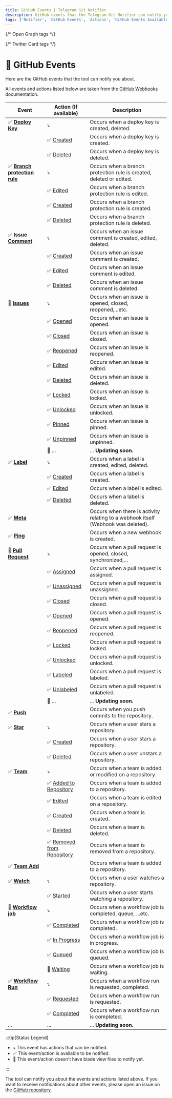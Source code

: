 ```yaml
---
title: GitHub Events | Telegram Git Notifier
description: GitHub events that the Telegram Git Notifier can notify you about. Get the list of all GitHub events available in the bot. Events and actions are listed here.
tags: ['Notifier', 'GitHub Events', 'Actions', 'GitHub Events Available', 'Events', 'GitHub Actions', 'List of GitHub Events', 'Prologue']
---
```


<head>
  <meta name="robots" content="index,follow" />
  <meta name="author" content="CSlant" />
  <link rel="canonical" data-rh="true" href="/telegram-git-notifier/prologue/event-availability/github" />
  
  {/* Open Graph tags */}
  <meta property="og:title" content="GitHub Events | Telegram Git Notifier" />
  <meta property="og:description" content="GitHub events that the Telegram Git Notifier can notify you about. Get the list of all GitHub events available in the bot. Events and actions are listed here." />
  <meta property="og:type" content="article" />
  <meta property="og:url" content="https://docs.cslant.com/telegram-git-notifier/prologue/event-availability/github" />
  
  {/* Twitter Card tags */}
  <meta name="twitter:card" content="summary" />
  <meta name="twitter:title" content="GitHub Events | Telegram Git Notifier" />
  <meta name="twitter:description" content="GitHub events that the Telegram Git Notifier can notify you about. Get the list of all GitHub events available in the bot. Events and actions are listed here." />
</head>

# 🐙 GitHub Events

Here are the GitHub events that the tool can notify you about.

All events and actions listed below are taken from the [GitHub Webhooks](https://docs.github.com/en/webhooks/webhook-events-and-payloads) documentation.

| Event                                                                                                                                   | Action (If available)                                                                                                                                 | Description                                                                       |
|-----------------------------------------------------------------------------------------------------------------------------------------|-------------------------------------------------------------------------------------------------------------------------------------------------------|-----------------------------------------------------------------------------------|
| :white_check_mark: **[Deploy Key](https://docs.github.com/en/webhooks/webhook-events-and-payloads#deploy_key)**                         | :arrow_heading_down:                                                                                                                                  | Occurs when a deploy key is created, deleted.                                     |
|                                                                                                                                         | :white_check_mark: [Created](https://docs.github.com/en/webhooks/webhook-events-and-payloads?actionType=created#deploy_key)                           | Occurs when a deploy key is created.                                              |
|                                                                                                                                         | :white_check_mark: [Deleted](https://docs.github.com/en/webhooks/webhook-events-and-payloads?actionType=deleted#deploy_key)                           | Occurs when a deploy key is deleted.                                              |
| :white_check_mark: **[Branch protection rule](https://docs.github.com/en/webhooks/webhook-events-and-payloads#branch_protection_rule)** | :arrow_heading_down:                                                                                                                                  | Occurs when a branch protection rule is created, deleted or edited.               |
|                                                                                                                                         | :white_check_mark: [Edited](https://docs.github.com/en/webhooks/webhook-events-and-payloads?actionType=edited#branch_protection_rule)                 | Occurs when a branch protection rule is edited.                                   |
|                                                                                                                                         | :white_check_mark: [Created](https://docs.github.com/en/webhooks/webhook-events-and-payloads?actionType=created#branch_protection_rule)               | Occurs when a branch protection rule is created.                                  |
|                                                                                                                                         | :white_check_mark: [Deleted](https://docs.github.com/en/webhooks/webhook-events-and-payloads?actionType=deleted#branch_protection_rule)               | Occurs when a branch protection rule is deleted.                                  |
| :white_check_mark: **[Issue Comment](https://docs.github.com/en/webhooks/webhook-events-and-payloads#issue_comment)**                   | :arrow_heading_down:                                                                                                                                  | Occurs when an issue comment is created, edited, deleted.                         |
|                                                                                                                                         | :white_check_mark: [Created](https://docs.github.com/en/webhooks/webhook-events-and-payloads?actionType=created#issue_comment)                        | Occurs when an issue comment is created.                                          |
|                                                                                                                                         | :white_check_mark: [Edited](https://docs.github.com/en/webhooks/webhook-events-and-payloads?actionType=edited#issue_comment)                          | Occurs when an issue comment is edited.                                           |
|                                                                                                                                         | :white_check_mark: [Deleted](https://docs.github.com/en/webhooks/webhook-events-and-payloads?actionType=deleted#issue_comment)                        | Occurs when an issue comment is deleted.                                          |
| :white_square_button: **[Issues](https://docs.github.com/en/webhooks/webhook-events-and-payloads#issues)**                              | :arrow_heading_down:                                                                                                                                  | Occurs when an issue is opened, closed, reopened,...etc.                          |
|                                                                                                                                         | :white_check_mark: [Opened](https://docs.github.com/en/webhooks/webhook-events-and-payloads?actionType=opened#issues)                                 | Occurs when an issue is opened.                                                   |
|                                                                                                                                         | :white_check_mark: [Closed](https://docs.github.com/en/webhooks/webhook-events-and-payloads?actionType=closed#issues)                                 | Occurs when an issue is closed.                                                   |
|                                                                                                                                         | :white_check_mark: [Reopened](https://docs.github.com/en/webhooks/webhook-events-and-payloads?actionType=reopened#issues)                             | Occurs when an issue is reopened.                                                 |
|                                                                                                                                         | :white_check_mark: [Edited](https://docs.github.com/en/webhooks/webhook-events-and-payloads?actionType=edited#issues)                                 | Occurs when an issue is edited.                                                   | 
|                                                                                                                                         | :white_check_mark: [Deleted](https://docs.github.com/en/webhooks/webhook-events-and-payloads?actionType=deleted#issues)                               | Occurs when an issue is deleted.                                                  |
|                                                                                                                                         | :white_check_mark: [Locked](https://docs.github.com/en/webhooks/webhook-events-and-payloads?actionType=locked#issues)                                 | Occurs when an issue is locked.                                                   |
|                                                                                                                                         | :white_check_mark: [Unlocked](https://docs.github.com/en/webhooks/webhook-events-and-payloads?actionType=unlocked#issues)                             | Occurs when an issue is unlocked.                                                 |
|                                                                                                                                         | :white_check_mark: [Pinned](https://docs.github.com/en/webhooks/webhook-events-and-payloads?actionType=pinned#issues)                                 | Occurs when an issue is pinned.                                                   |
|                                                                                                                                         | :white_check_mark: [Unpinned](https://docs.github.com/en/webhooks/webhook-events-and-payloads?actionType=unpinned#issues)                             | Occurs when an issue is unpinned.                                                 |
|                                                                                                                                         | :white_square_button: ...                                                                                                                             | ... **Updating soon.**                                                            |
| :white_check_mark: **[Label](https://docs.github.com/en/webhooks/webhook-events-and-payloads#label)**                                   | :arrow_heading_down:                                                                                                                                  | Occurs when a label is created, edited, deleted.                                  |
|                                                                                                                                         | :white_check_mark: [Created](https://docs.github.com/en/webhooks/webhook-events-and-payloads?actionType=created#label)                                | Occurs when a label is created.                                                   |
|                                                                                                                                         | :white_check_mark: [Edited](https://docs.github.com/en/webhooks/webhook-events-and-payloads?actionType=edited#label)                                  | Occurs when a label is edited.                                                    |
|                                                                                                                                         | :white_check_mark: [Deleted](https://docs.github.com/en/webhooks/webhook-events-and-payloads?actionType=deleted#label)                                | Occurs when a label is deleted.                                                   |
| :white_check_mark: **[Meta](https://docs.github.com/en/webhooks/webhook-events-and-payloads#meta)**                                     |                                                                                                                                                       | Occurs when there is activity relating to a webhook itself (Webhook was deleted). |
| :white_check_mark: **[Ping](https://docs.github.com/en/webhooks/webhook-events-and-payloads#ping)**                                     |                                                                                                                                                       | Occurs when a new webhook is created.                                             |
| :white_square_button: **[Pull Request](https://docs.github.com/en/webhooks/webhook-events-and-payloads#pull_request)**                  | :arrow_heading_down:                                                                                                                                  | Occurs when a pull request is opened, closed, synchronized,...                    |
|                                                                                                                                         | :white_check_mark: [Assigned](https://docs.github.com/en/webhooks/webhook-events-and-payloads?actionType=assigned#pull_request)                       | Occurs when a pull request is assigned.                                           |
|                                                                                                                                         | :white_check_mark: [Unassigned](https://docs.github.com/en/webhooks/webhook-events-and-payloads?actionType=unassigned#pull_request)                   | Occurs when a pull request is unassigned.                                         |
|                                                                                                                                         | :white_check_mark: [Closed](https://docs.github.com/en/webhooks/webhook-events-and-payloads?actionType=closed#pull_request)                           | Occurs when a pull request is closed.                                             |
|                                                                                                                                         | :white_check_mark: [Opened](https://docs.github.com/en/webhooks/webhook-events-and-payloads?actionType=opened#pull_request)                           | Occurs when a pull request is opened.                                             |
|                                                                                                                                         | :white_check_mark: [Reopened](https://docs.github.com/en/webhooks/webhook-events-and-payloads?actionType=reopened#pull_request)                       | Occurs when a pull request is reopened.                                           |
|                                                                                                                                         | :white_check_mark: [Locked](https://docs.github.com/en/webhooks/webhook-events-and-payloads?actionType=locked#pull_request)                           | Occurs when a pull request is locked.                                             |
|                                                                                                                                         | :white_check_mark: [Unlocked](https://docs.github.com/en/webhooks/webhook-events-and-payloads?actionType=unlocked#pull_request)                       | Occurs when a pull request is unlocked.                                           |
|                                                                                                                                         | :white_check_mark: [Labeled](https://docs.github.com/en/webhooks/webhook-events-and-payloads?actionType=labeled#pull_request)                         | Occurs when a pull request is labeled.                                            |
|                                                                                                                                         | :white_check_mark: [Unlabeled](https://docs.github.com/en/webhooks/webhook-events-and-payloads?actionType=unlabeled#pull_request)                     | Occurs when a pull request is unlabeled.                                          |
|                                                                                                                                         | :white_square_button: ...                                                                                                                             | ... **Updating soon.**                                                            |
| :white_check_mark: **[Push](https://docs.github.com/en/webhooks/webhook-events-and-payloads#push)**                                     |                                                                                                                                                       | Occurs when you push commits to the repository.                                   |
| :white_check_mark: **[Star](https://docs.github.com/en/webhooks/webhook-events-and-payloads#star)**                                     | :arrow_heading_down:                                                                                                                                  | Occurs when a user stars a repository.                                            |
|                                                                                                                                         | :white_check_mark: [Created](https://docs.github.com/en/webhooks/webhook-events-and-payloads?actionType=created#star)                                 | Occurs when a user stars a repository.                                            |
|                                                                                                                                         | :white_check_mark: [Deleted](https://docs.github.com/en/webhooks/webhook-events-and-payloads?actionType=deleted#star)                                 | Occurs when a user unstars a repository.                                          |
| :white_check_mark: **[Team](https://docs.github.com/en/webhooks/webhook-events-and-payloads#team)**                                     | :arrow_heading_down:                                                                                                                                  | Occurs when a team is added or modified on a repository.                          |
|                                                                                                                                         | :white_check_mark: [Added to Repository](https://docs.github.com/en/webhooks/webhook-events-and-payloads?actionType=added_to_repository#team)         | Occurs when a team is added to a repository.                                      |
|                                                                                                                                         | :white_check_mark: [Edited](https://docs.github.com/en/webhooks/webhook-events-and-payloads?actionType=edited#team)                                   | Occurs when a team is edited on a repository.                                     |
|                                                                                                                                         | :white_check_mark: [Created](https://docs.github.com/en/webhooks/webhook-events-and-payloads?actionType=created#team)                                 | Occurs when a team is created.                                                    |
|                                                                                                                                         | :white_check_mark: [Deleted](https://docs.github.com/en/webhooks/webhook-events-and-payloads?actionType=deleted#team)                                 | Occurs when a team is deleted.                                                    |
|                                                                                                                                         | :white_check_mark: [Removed from Repository](https://docs.github.com/en/webhooks/webhook-events-and-payloads?actionType=removed_from_repository#team) | Occurs when a team is removed from a repository.                                  |
| :white_check_mark: **[Team Add](https://docs.github.com/en/webhooks/webhook-events-and-payloads#team_add)**                             |                                                                                                                                                       | Occurs when a team is added to a repository.                                      |
| :white_check_mark: **[Watch](https://docs.github.com/en/webhooks/webhook-events-and-payloads#watch)**                                   | :arrow_heading_down:                                                                                                                                  | Occurs when a user watches a repository.                                          |
|                                                                                                                                         | :white_check_mark: [Started](https://docs.github.com/en/webhooks/webhook-events-and-payloads?actionType=started#watch)                                | Occurs when a user starts watching a repository.                                  |
| :white_square_button: **[Workflow job](https://docs.github.com/en/webhooks/webhook-events-and-payloads#workflow_job)**                  | :arrow_heading_down:                                                                                                                                  | Occurs when a workflow job is completed, queue, ...etc.                           |
|                                                                                                                                         | :white_check_mark: [Completed](https://docs.github.com/en/webhooks/webhook-events-and-payloads?actionType=completed#workflow_job)                     | Occurs when a workflow job is completed.                                          |
|                                                                                                                                         | :white_check_mark: [In Progress](https://docs.github.com/en/webhooks/webhook-events-and-payloads?actionType=in_progress#workflow_job)                 | Occurs when a workflow job is in progress.                                        |
|                                                                                                                                         | :white_check_mark: [Queued](https://docs.github.com/en/webhooks/webhook-events-and-payloads?actionType=queued#workflow_job)                           | Occurs when a workflow job is queued.                                             |
|                                                                                                                                         | :white_square_button: [Waiting](https://docs.github.com/en/webhooks/webhook-events-and-payloads?actionType=waiting#workflow_job)                      | Occurs when a workflow job is waiting.                                            |
| :white_check_mark: **[Workflow Run](https://docs.github.com/en/webhooks/webhook-events-and-payloads#workflow_run)**                     | :arrow_heading_down:                                                                                                                                  | Occurs when a workflow run is requested, completed.                               |
|                                                                                                                                         | :white_check_mark: [Requested](https://docs.github.com/en/webhooks/webhook-events-and-payloads?actionType=requested#workflow_run)                     | Occurs when a workflow run is requested.                                          |
|                                                                                                                                         | :white_check_mark: [Completed](https://docs.github.com/en/webhooks/webhook-events-and-payloads?actionType=completed#workflow_run)                     | Occurs when a workflow run is completed.                                          |
| ...                                                                                                                                     | ...                                                                                                                                                   | ... **Updating soon.**                                                            |

:::tip[Status Legend]

- :arrow_heading_down: This event has actions that can be notified.
- :white_check_mark: This event/action is available to be notified.
- :white_square_button: This event/action doesn't have blade view files to notify yet.

:::

The tool can notify you about the events and actions listed above. If you want to receive notifications about other events, please open an issue on the [GitHub repository](https://github.com/cslant/laravel-telegram-git-notifier).
